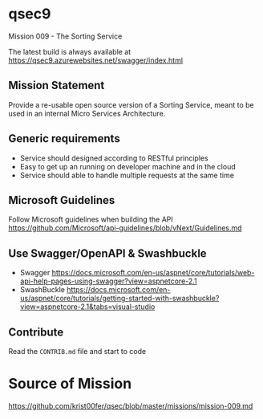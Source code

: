 # qsec9
Mission 009 - The Sorting Service

The latest build is always available at https://qsec9.azurewebsites.net/swagger/index.html

## Mission Statement
Provide a re-usable open source version of a Sorting Service, meant to be used in an internal Micro Services Architecture.


## Generic requirements
- Service should designed according to RESTful principles
- Easy to get up an running on developer machine and in the cloud
- Service should able to handle multiple requests at the same time

## Microsoft Guidelines
Follow Microsoft guidelines when building the API https://github.com/Microsoft/api-guidelines/blob/vNext/Guidelines.md

## Use Swagger/OpenAPI & Swashbuckle

- Swagger https://docs.microsoft.com/en-us/aspnet/core/tutorials/web-api-help-pages-using-swagger?view=aspnetcore-2.1
- SwashBuckle https://docs.microsoft.com/en-us/aspnet/core/tutorials/getting-started-with-swashbuckle?view=aspnetcore-2.1&tabs=visual-studio

## Contribute

Read the `CONTRIB.md` file and start to code

# Source of Mission
https://github.com/krist00fer/qsec/blob/master/missions/mission-009.md
